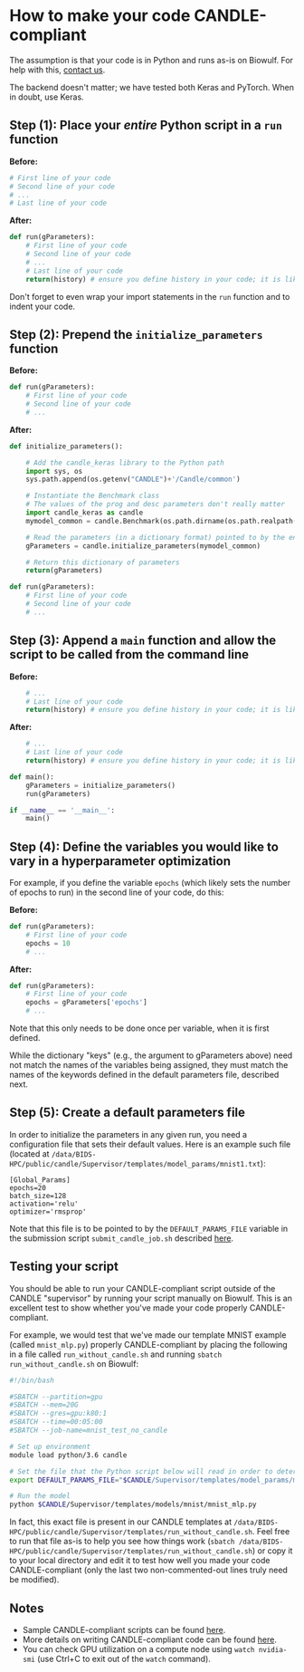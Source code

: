 # How to make your code CANDLE-compliant

The assumption is that your code is in Python and runs as-is on Biowulf.  For help with this, [contact us](mailto:andrew.weisman@nih.gov).

The backend doesn't matter; we have tested both Keras and PyTorch.  When in doubt, use Keras.

## Step (1): Place your *entire* Python script in a `run` function

**Before:**

```python
# First line of your code
# Second line of your code
# ...
# Last line of your code
```

**After:**

```python
def run(gParameters):
    # First line of your code
    # Second line of your code
    # ...
    # Last line of your code
    return(history) # ensure you define history in your code; it is likely the return variable from model.fit()
```

Don't forget to even wrap your import statements in the `run` function and to indent your code.

## Step (2): Prepend the `initialize_parameters` function

**Before:**

```python
def run(gParameters):
    # First line of your code
    # Second line of your code
    # ...
```

**After:**

```python
def initialize_parameters():

    # Add the candle_keras library to the Python path
    import sys, os
    sys.path.append(os.getenv("CANDLE")+'/Candle/common')

    # Instantiate the Benchmark class
    # The values of the prog and desc parameters don't really matter
    import candle_keras as candle
    mymodel_common = candle.Benchmark(os.path.dirname(os.path.realpath(__file__)), os.getenv("DEFAULT_PARAMS_FILE"), 'keras', prog='myprogram', desc='My CANDLE example')

    # Read the parameters (in a dictionary format) pointed to by the environment variable DEFAULT_PARAMS_FILE
    gParameters = candle.initialize_parameters(mymodel_common)

    # Return this dictionary of parameters
    return(gParameters)

def run(gParameters):
    # First line of your code
    # Second line of your code
    # ...
```

## Step (3): Append a `main` function and allow the script to be called from the command line

**Before:**

```python
    # ...
    # Last line of your code
    return(history) # ensure you define history in your code; it is likely the return variable from model.fit()
```

**After:**

```python
    # ...
    # Last line of your code
    return(history) # ensure you define history in your code; it is likely the return variable from model.fit()

def main():
    gParameters = initialize_parameters()
    run(gParameters)

if __name__ == '__main__':
    main()
```

## Step (4): Define the variables you would like to vary in a hyperparameter optimization

For example, if you define the variable `epochs` (which likely sets the number of epochs to run) in the second line of your code, do this:

**Before:**

```python
def run(gParameters):
    # First line of your code
    epochs = 10
    # ...
```

**After:**

```python
def run(gParameters):
    # First line of your code
    epochs = gParameters['epochs']
    # ...
```

Note that this only needs to be done once per variable, when it is first defined.

While the dictionary "keys" (e.g., the argument to gParameters above) need not match the names of the variables being assigned, they must match the names of the keywords defined in the default parameters file, described next.

## Step (5): Create a default parameters file

In order to initialize the parameters in any given run, you need a configuration file that sets their default values.  Here is an example such file (located at `/data/BIDS-HPC/public/candle/Supervisor/templates/model_params/mnist1.txt`):

```
[Global_Params]
epochs=20
batch_size=128
activation='relu'
optimizer='rmsprop'
```

Note that this file is to be pointed to by the `DEFAULT_PARAMS_FILE` variable in the submission script `submit_candle_job.sh` described [here](https://cbiit.github.io/fnlcr-bids-hpc/documentation/how_to_run_candle_on_biowulf).

## Testing your script

You should be able to run your CANDLE-compliant script outside of the CANDLE "supervisor" by running your script manually on Biowulf.  This is an excellent test to show whether you've made your code properly CANDLE-compliant.

For example, we would test that we've made our template MNIST example (called `mnist_mlp.py`) properly CANDLE-compliant by placing the following in a file called `run_without_candle.sh` and running `sbatch run_without_candle.sh` on Biowulf:

```bash
#!/bin/bash

#SBATCH --partition=gpu
#SBATCH --mem=20G
#SBATCH --gres=gpu:k80:1
#SBATCH --time=00:05:00
#SBATCH --job-name=mnist_test_no_candle

# Set up environment
module load python/3.6 candle

# Set the file that the Python script below will read in order to determine the model parameters
export DEFAULT_PARAMS_FILE="$CANDLE/Supervisor/templates/model_params/mnist1.txt"

# Run the model
python $CANDLE/Supervisor/templates/models/mnist/mnist_mlp.py
```

In fact, this exact file is present in our CANDLE templates at `/data/BIDS-HPC/public/candle/Supervisor/templates/run_without_candle.sh`.  Feel free to run that file as-is to help you see how things work (`sbatch /data/BIDS-HPC/public/candle/Supervisor/templates/run_without_candle.sh`) or copy it to your local directory and edit it to test how well you made your code CANDLE-compliant (only the last two non-commented-out lines truly need be modified).

## Notes

* Sample CANDLE-compliant scripts can be found [here](https://github.com/ECP-CANDLE/Supervisor/tree/develop/templates/models).
* More details on writing CANDLE-compliant code can be found [here](https://ecp-candle.github.io/Candle/html/tutorials/writing_candle_code.html).
* You can check GPU utilization on a compute node using `watch nvidia-smi` (use Ctrl+C to exit out of the `watch` command).
